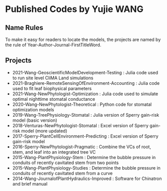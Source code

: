 # Published Codes by Yujie WANG

## Name Rules
To make it easy for readers to locate the models, the projects are named by the rule of Year-Author-Journal-FirstTitleWord.

## Projects
* 2021-Wang-GeoscientificModelDevelopment-Testing : Julia code used to run site level CliMA Land simulations
* 2021-Braghiere-RemoteSensingOfEnvironment-Accounting : Julia code used to fit leaf biophysical parameters
* 2021-Wang-NewPhytologist-Optimization : Julia code used to simulate optimal nighttime stomatal conductance
* 2020-Wang-NewPhytologist-Theoretical : Python code for stomatal optimization models
* 2019-Wang-TreePhysiology-Stomatal : Julia version of Sperry gain-risk model (basic version)
* 2018-Venturas-NewPhytologist-Stomatal : Excel version of Sperry gain-risk model (more updated)
* 2017-Sperry-PlantCellEnvironment-Predicting : Excel version of Sperry gain-risk model
* 2016-Sperry-NewPhytologist-Pragmatic : Combine the VCs of root, stem, and leaf into an integrated tree VC
* 2015-Wang-PlantPhysiology-Stem : Determine the bubble pressure in conduits of recently cavitated stem from two points
* 2015-Wang-PlantPhysiology-Studies : Determine the bubble pressure in conduits of recently cavitated stem from a curve
* 2014-Wang-JournalofPlantHydraulics-Improved : Software for Chinatron and brief manual
